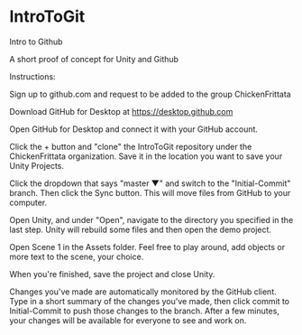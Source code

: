 # IntroToGit
Intro to Github

A short proof of concept for Unity and Github


Instructions:

Sign up to github.com and request to be added to the group ChickenFrittata

Download GitHub for Desktop at https://desktop.github.com

Open GitHub for Desktop and connect it with your GitHub account.

Click the + button and "clone" the IntroToGit repository under the ChickenFrittata organization. Save it in the location you want to save your Unity Projects.

Click the dropdown that says "master ▼" and switch to the "Initial-Commit" branch. Then click the Sync button. This will move files from GitHub to your computer.


Open Unity, and under "Open", navigate to the directory you specified in the last step.
Unity will rebuild some files and then open the demo project.

Open Scene 1 in the Assets folder. Feel free to play around, add objects or more text to the scene, your choice.

When you're finished, save the project and close Unity.

Changes you've made are automatically monitored by the GitHub client. Type in a short summary of the changes you've made, then
click commit to Initial-Commit to push those changes to the branch. After a few minutes, your changes will be available for everyone
to see and work on.